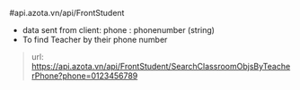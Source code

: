#api.azota.vn/api/FrontStudent
- data sent from client: phone : phonenumber (string)
- To find Teacher by their phone number
> url: https://api.azota.vn/api/FrontStudent/SearchClassroomObjsByTeacherPhone?phone=0123456789